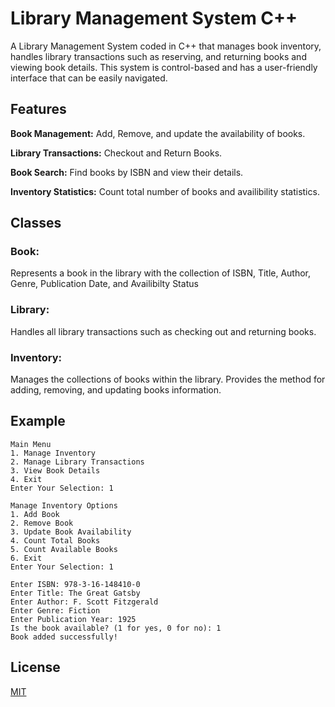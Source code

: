 # Library Management System C++

A Library Management System coded in C++ that manages book inventory, handles library transactions such as reserving, and returning books and viewing book details. This system is control-based and has a user-friendly interface that can be easily navigated.

## Features

**Book Management:** Add, Remove, and update the availability of books.

**Library Transactions:** Checkout and Return Books.

**Book Search:** Find books by ISBN and view their details.

**Inventory Statistics:** Count total number of books and availibility statistics.

## Classes

### Book: 
Represents a book in the library with the collection of ISBN, Title, Author, Genre, Publication Date, and Availibilty Status

### Library: 
Handles all library transactions such as checking out and returning books.

### Inventory: 
Manages the collections of books within the library. Provides the method for adding, removing, and updating books information.


## Example
```
Main Menu
1. Manage Inventory
2. Manage Library Transactions
3. View Book Details
4. Exit
Enter Your Selection: 1

Manage Inventory Options
1. Add Book
2. Remove Book
3. Update Book Availability
4. Count Total Books
5. Count Available Books
6. Exit
Enter Your Selection: 1

Enter ISBN: 978-3-16-148410-0
Enter Title: The Great Gatsby
Enter Author: F. Scott Fitzgerald
Enter Genre: Fiction
Enter Publication Year: 1925
Is the book available? (1 for yes, 0 for no): 1
Book added successfully!
```
## License

[MIT](https://choosealicense.com/licenses/mit/)

